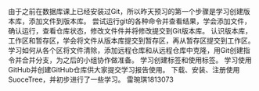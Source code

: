 由于之前在数据库课上已经安装过Git，所以昨天预习的第一个步骤是学习创建版本库，添加文件到版本库。
尝试运行git的各种命令并查看结果，学会添加文件，确认运行，查看仓库状态，修改文件件并将修改提交到Git版本库。
认识版本库，工作区和暂存区，学会将文件从版本库提交到暂存区，再从暂存区提交到工作区。
学习如何从各个区将文件清除，添加远程仓库和从远程仓库中克隆，用Git创建指令并合并分支，为之后的小组协作做准备。
学习创建标签和使用标签。
学习使用GitHub并创建GitHub仓库供大家提交学习报告使用。
下载、安装、注册使用SuoceTree，并初步进行了一些学习。
雷琬琪1813073
